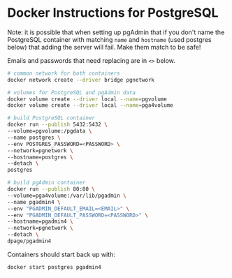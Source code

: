 # Docker Instructions for PostgreSQL

Note: it is possible that when setting up pgAdmin that if you don't name the
PostgreSQL container with matching `name` and `hostname` (used postgres below)
that adding the server will fail. Make them match to be safe!

Emails and passwords that need replacing are in `<>` below.

```bash
# common network for both containers
docker network create --driver bridge pgnetwork

# volumes for PostgreSQL and pgAdmin data
docker volume create --driver local --name=pgvolume
docker volume create --driver local --name=pga4volume

# build PostgreSQL container
docker run --publish 5432:5432 \
--volume=pgvolume:/pgdata \
--name postgres \
--env POSTGRES_PASSWORD=<PASSWORD> \
--network=pgnetwork \
--hostname=postgres \
--detach \
postgres

# build pgAdmin container
docker run --publish 80:80 \
--volume=pga4volume:/var/lib/pgadmin \
--name pgadmin4 \
--env "PGADMIN_DEFAULT_EMAIL=<EMAIL>" \
--env "PGADMIN_DEFAULT_PASSWORD=<PASSWORD>" \
--hostname=pgadmin4 \
--network=pgnetwork \
--detach \
dpage/pgadmin4
```

Containers should start back up with:
```
docker start postgres pgadmin4
```